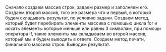 Сначало создаем массив строк, задаем размер и заполняем его.
Создаем второй массив, того же размера что и первый, в который будем складывать результат, по условию задачи.
Создаем метод, который будет перебирать элементы массива с помощью цикла for и искать элементы которые меньше или равны 3 символам, при помощи оператора if, такие элементы мы складываем во второй массив, который мы и будем выводить в ответе.
Создаем метод печати, финального массива строк.
Выводим результат.
